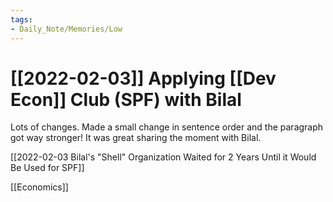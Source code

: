 ```yaml
---
tags:
- Daily_Note/Memories/Low
---
```


# [[2022-02-03]] Applying [[Dev Econ]] Club (SPF) with Bilal



Lots of changes. Made a small change in sentence order and the paragraph got way stronger! It was great sharing the moment with Bilal.

[[2022-02-03 Bilal's "Shell" Organization Waited for 2 Years Until it Would Be Used for SPF]]

[[Economics]]